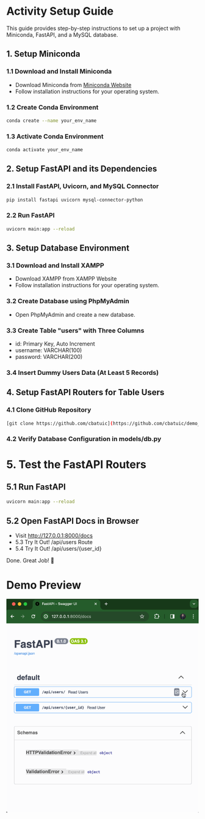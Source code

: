 # Activity Setup Guide

This guide provides step-by-step instructions to set up a project with Miniconda, FastAPI, and a MySQL database.

## 1. Setup Miniconda

### 1.1 Download and Install Miniconda
- Download Miniconda from [Miniconda Website](https://docs.conda.io/en/latest/miniconda.html)
- Follow installation instructions for your operating system.

### 1.2 Create Conda Environment
```bash
conda create --name your_env_name
```

### 1.3 Activate Conda Environment
```bash
conda activate your_env_name
```

## 2. Setup FastAPI and its Dependencies

### 2.1 Install FastAPI, Uvicorn, and MySQL Connector
```bash
pip install fastapi uvicorn mysql-connector-python
```

### 2.2 Run FastAPI
```bash
uvicorn main:app --reload
```

## 3. Setup Database Environment

### 3.1 Download and Install XAMPP
- Download XAMPP from XAMPP Website
- Follow installation instructions for your operating system.

### 3.2 Create Database using PhpMyAdmin
- Open PhpMyAdmin and create a new database.

### 3.3 Create Table "users" with Three Columns
- id: Primary Key, Auto Increment
- username: VARCHAR(100)
- password: VARCHAR(200)

### 3.4 Insert Dummy Users Data (At Least 5 Records)

## 4. Setup FastAPI Routers for Table Users

### 4.1 Clone GitHub Repository
```bash
[git clone https://github.com/cbatuic](https://github.com/cbatuic/demo_fastapi.git)
```

### 4.2 Verify Database Configuration in models/db.py

# 5. Test the FastAPI Routers

## 5.1 Run FastAPI
```bash
uvicorn main:app --reload
```

## 5.2 Open FastAPI Docs in Browser
- Visit http://127.0.0.1:8000/docs
- 5.3 Try It Out! /api/users Route
- 5.4 Try It Out! /api/users/{user_id}

Done. Great Job! 🎉

# Demo Preview

![Demo Preview](https://raw.githubusercontent.com/cbatuic/demo_fastapi/main/fastapi_demo_preview.gif)
